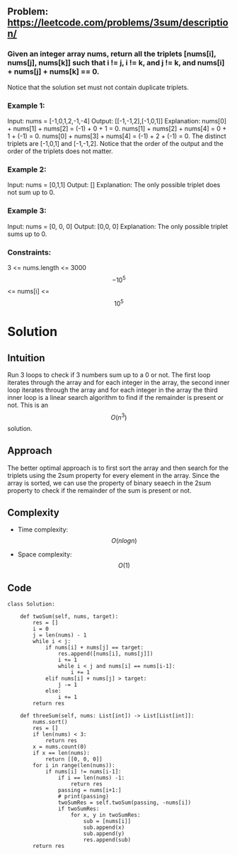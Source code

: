 ## Problem: https://leetcode.com/problems/3sum/description/
### Given an integer array nums, return all the triplets [nums[i], nums[j], nums[k]] such that i != j, i != k, and j != k, and nums[i] + nums[j] + nums[k] == 0.

Notice that the solution set must not contain duplicate triplets.
 

### Example 1:

Input: nums = [-1,0,1,2,-1,-4]
Output: [[-1,-1,2],[-1,0,1]]
Explanation: 
nums[0] + nums[1] + nums[2] = (-1) + 0 + 1 = 0.
nums[1] + nums[2] + nums[4] = 0 + 1 + (-1) = 0.
nums[0] + nums[3] + nums[4] = (-1) + 2 + (-1) = 0.
The distinct triplets are [-1,0,1] and [-1,-1,2].
Notice that the order of the output and the order of the triplets does not matter.

### Example 2:
Input: nums = [0,1,1]
Output: []
Explanation: The only possible triplet does not sum up to 0.

### Example 3:
Input: nums = [0, 0, 0]
Output: [0,0, 0]
Explanation: The only possible triplet sums up to 0.
 

### Constraints:

3 <= nums.length <= 3000
$$-10^5$$ <= nums[i] <= $$10^5$$

# Solution
## Intuition
Run 3 loops to check if 3 numbers sum up to a 0 or not. The first loop iterates through the array and for each integer in the array, the second inner loop iterates through the array and for each integer in the array the third inner loop is a linear search algorithm to find if the remainder is present or not. This is an $$O(n^3)$$ solution.


## Approach
The better optimal approach is to first sort the array and then search for the triplets using the 2sum property for every element in the array. Since the array is sorted, we can use the property of binary seaech in the 2sum property to check if the remainder of the sum is present or not.

## Complexity
- Time complexity:
$$O(nlogn)$$

- Space complexity:
$$O(1)$$

## Code
```python3 []
class Solution:

    def twoSum(self, nums, target):
        res = []
        i = 0
        j = len(nums) - 1
        while i < j:
            if nums[i] + nums[j] == target:
                res.append([nums[i], nums[j]])
                i += 1
                while i < j and nums[i] == nums[i-1]:
                    i += 1
            elif nums[i] + nums[j] > target:
                j -= 1
            else:
                i += 1
        return res
            
    def threeSum(self, nums: List[int]) -> List[List[int]]:
        nums.sort()
        res = []
        if len(nums) < 3:
            return res
        x = nums.count(0)
        if x == len(nums):
            return [[0, 0, 0]]
        for i in range(len(nums)):
            if nums[i] != nums[i-1]:
                if i == len(nums) -1:
                    return res
                passing = nums[i+1:]
                # print(passing)
                twoSumRes = self.twoSum(passing, -nums[i])
                if twoSumRes:
                    for x, y in twoSumRes:
                        sub = [nums[i]]
                        sub.append(x)
                        sub.append(y)
                        res.append(sub)
        return res
```
